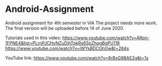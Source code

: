 # Android-Assignment
Android assignment for 4th semester in VIA
The project needs more work. The final version will be uploaded before 14 of June 2020.

Tutorials used in this video:
https://www.youtube.com/watch?v=ARpn-1FPNE4&list=PLrnPJCHvNZuDihTpkRs6SpZhqgBqPU118
https://www.youtube.com/watch?v=iWYsBDCGhGw&t=264s

YouTube link: https://www.youtube.com/watch?v=8rBsG9BAE2g&t=1s
